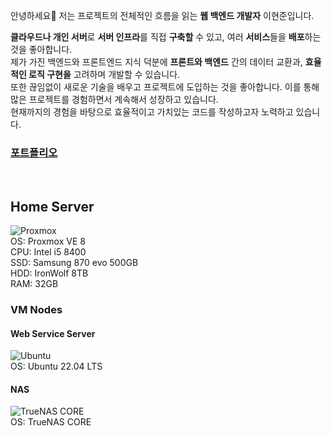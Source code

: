 안녕하세요👋 저는 프로젝트의 전체적인 흐름을 읽는 **웹 백엔드 개발자** 이현준입니다. 

**클라우드나 개인 서버**로 **서버 인프라**를 직접 **구축할** 수 있고, 여러 **서비스**들을 **배포**하는 것을 좋아합니다.  
제가 가진 백엔드와 프론트엔드 지식 덕분에 **프론트와 백엔드** 간의 데이터 교환과, **효율적인 로직 구현을** 고려하며 개발할 수 있습니다.  
또한 끊임없이 새로운 기술을 배우고 프로젝트에 도입하는 것을 좋아합니다. 이를 통해 많은 프로젝트를 경험하면서 계속해서 성장하고 있습니다.  
현재까지의 경험을 바탕으로 효율적이고 가치있는 코드를 작성하고자 노력하고 있습니다.  
### [포트폴리오](https://leehj050211.notion.site/6190d08e48ec4899aecd994a92136c56)
</br>

## Home Server
![Proxmox](https://img.shields.io/badge/Proxmox%20VE-E57000?style=flat-square&logo=proxmox&logoColor=white)  
OS: Proxmox VE 8  
CPU: Intel i5 8400  
SSD: Samsung 870 evo 500GB  
HDD: IronWolf 8TB  
RAM: 32GB  
### VM Nodes
#### Web Service Server
![Ubuntu](https://img.shields.io/badge/Ubuntu-E95420?style=flat-square&logo=ubuntu&logoColor=white)  
OS: Ubuntu 22.04 LTS  
#### NAS
![TrueNAS CORE](https://img.shields.io/badge/TrueNAS%20CORE-0095D5?style=flat-square&logo=truenas&logoColor=white)  
OS: TrueNAS CORE  
